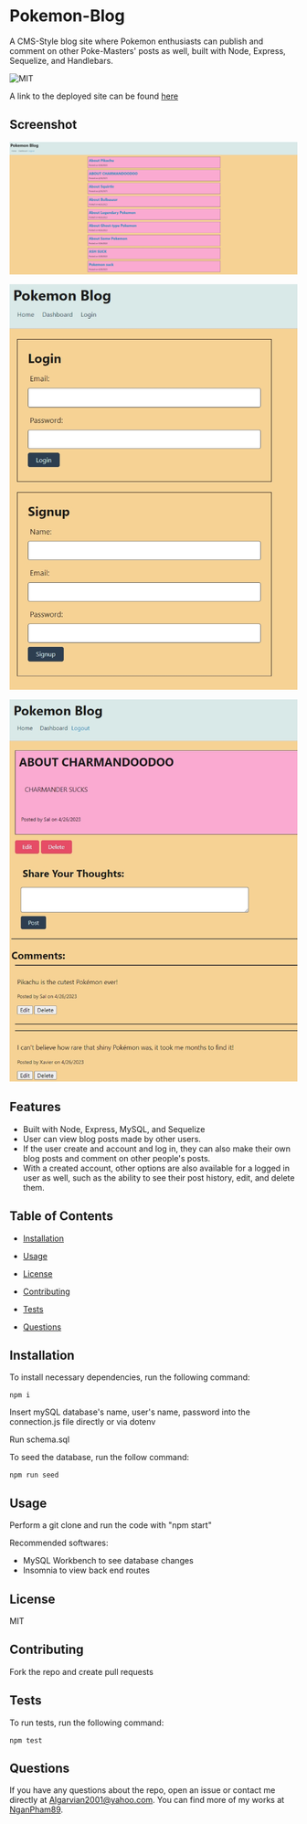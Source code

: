 # Pokemon-Blog
A CMS-Style blog site where Pokemon enthusiasts can publish and comment on other Poke-Masters' posts as well, built with Node, Express, Sequelize, and Handlebars.

![MIT](https://img.shields.io/badge/license-MIT-blue.svg)

A link to the deployed site can be found [here](https://serene-savannah-81047.herokuapp.com/)

## Screenshot

![main](./assets/images/main-page.jpg)

![login](./assets/images/login.jpg)

![dashboard](./assets/images/dashboard.jpg)

## Features

- Built with Node, Express, MySQL, and Sequelize
- User can view blog posts made by other users. 
- If the user create and account and log in, they can also make their own blog posts and comment on other people's posts.
- With a created account, other options are also available for a logged in user as well, such as the ability to see their post history, edit, and delete them.

## Table of Contents 

* [Installation](#installation)

* [Usage](#usage)

* [License](#license)

* [Contributing](#contributing)

* [Tests](#tests)

* [Questions](#questions)

## Installation

To install necessary dependencies, run the following command:
~~~
npm i
~~~

Insert mySQL database's name, user's name, password into the connection.js file directly or via dotenv

Run schema.sql

To seed the database, run the follow command:
~~~
npm run seed
~~~

## Usage

Perform a git clone and run the code with "npm start"

Recommended softwares: 
- MySQL Workbench to see database changes
- Insomnia to view back end routes

## License

MIT

## Contributing

Fork the repo and create pull requests

## Tests

To run tests, run the following command:
~~~
npm test
~~~
## Questions

If you have any questions about the repo, open an issue or contact me directly at Algarvian2001@yahoo.com. You can find more of my works at [NganPham89](https://github.com/NganPham89).

